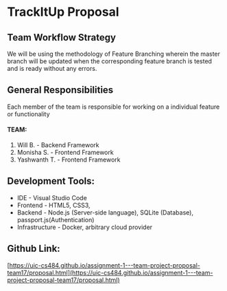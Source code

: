 # TrackItUp Proposal

## Team Workflow Strategy

We will be using the methodology of Feature Branching wherein the master branch will be updated when the corresponding feature branch is tested and is ready without any errors.

## General Responsibilities


Each member of the team is responsible for working on a individual feature or functionality

#### **TEAM:**
1. Will B. - Backend Framework
2. Monisha S. - Frontend Framework
3. Yashwanth T. - Frontend Framework

## Development Tools:
* IDE - Visual Studio Code
* Frontend - HTML5, CSS3,
* Backend - Node.js (Server-side language), SQLite (Database), passport.js(Authentication)
* Infrastructure - Docker, arbitrary cloud provider

## Github Link:
[https://uic-cs484.github.io/assignment-1---team-project-proposal-team17/proposal.html](https://uic-cs484.github.io/assignment-1---team-project-proposal-team17/proposal.html)
